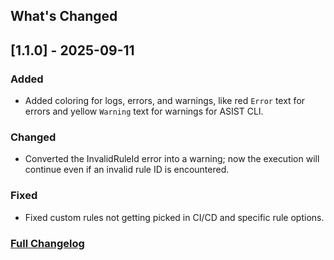 ## What's Changed

## \[1.1.0\] \- 2025-09-11

### Added

* Added coloring for logs, errors, and warnings, like red `Error` text for errors and yellow `Warning` text for warnings for ASIST CLI.

### Changed

* Converted the InvalidRuleId error into a warning; now the execution will continue even if an invalid rule ID is encountered.

### Fixed

* Fixed custom rules not getting picked in CI/CD and specific rule options.

### [Full Changelog](https://github.com/certinia/asist/blob/main/changelog.md)